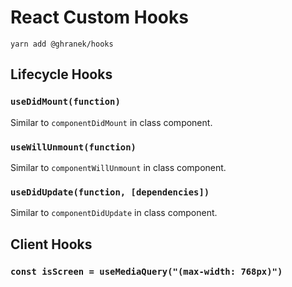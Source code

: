 # React Custom Hooks

`yarn add @ghranek/hooks`

## Lifecycle Hooks

### `useDidMount(function)`

Similar to `componentDidMount` in class component.

### `useWillUnmount(function)`

Similar to `componentWillUnmount` in class component.

### `useDidUpdate(function, [dependencies])`

Similar to `componentDidUpdate` in class component.

## Client Hooks

### `const isScreen = useMediaQuery("(max-width: 768px)")`
